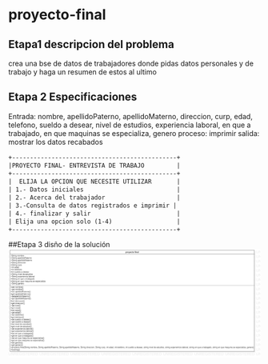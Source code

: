 # proyecto-final
## Etapa1 descripcion del problema
crea una bse de datos de trabajadores donde pidas datos personales y de trabajo y haga un resumen de estos al ultimo

## Etapa 2 Especificaciones
Entrada: nombre, apellidoPaterno, apellidoMaterno, direccion, curp, edad, telefono, sueldo a desear, nivel de estudios, experiencia laboral, en que a trabajado, en que maquinas se especializa, genero 
proceso: imprimir 
salida: mostrar los datos recabados
~~~
+----------------------------------------------+
|PROYECTO FINAL- ENTREVISTA DE TRABAJO         |
+----------------------------------------------+
|  ELIJA LA OPCION QUE NECESITE UTILIZAR       |
| 1.- Datos iniciales                          |
| 2.- Acerca del trabajador                    |
| 3.-Consulta de datos registrados e imprimir |
| 4.- finalizar y salir                        |
| Elija una opcion solo (1-4)                  |
+----------------------------------------------+
~~~
##Etapa 3 disño de la solución
![](https://github.com/MiguelAngelbarrientos/proyecto-final/blob/main/proyecto%20final.png)

